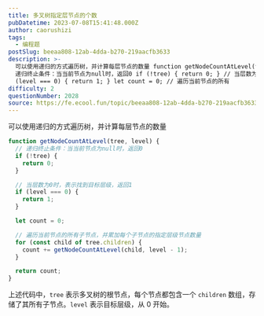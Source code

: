 ```yaml
---
title: 多叉树指定层节点的个数
pubDatetime: 2023-07-08T15:41:48.000Z
author: caorushizi
tags:
  - 编程题
postSlug: beeaa808-12ab-4dda-b270-219aacfb3633
description: >-
  可以使用递归的方式遍历树，并计算每层节点的数量 function getNodeCountAtLevel(tree, level) { //
  递归终止条件：当当前节点为null时，返回0 if (!tree) { return 0; } // 当层数为0时，表示找到目标层级，返回1 if
  (level === 0) { return 1; } let count = 0; // 遍历当前节点的所有
difficulty: 2
questionNumber: 2028
source: https://fe.ecool.fun/topic/beeaa808-12ab-4dda-b270-219aacfb3633
---
```


可以使用递归的方式遍历树，并计算每层节点的数量

```javascript
function getNodeCountAtLevel(tree, level) {
  // 递归终止条件：当当前节点为null时，返回0
  if (!tree) {
    return 0;
  }

  // 当层数为0时，表示找到目标层级，返回1
  if (level === 0) {
    return 1;
  }

  let count = 0;

  // 遍历当前节点的所有子节点，并累加每个子节点的指定层级节点数量
  for (const child of tree.children) {
    count += getNodeCountAtLevel(child, level - 1);
  }

  return count;
}
```

上述代码中，`tree` 表示多叉树的根节点，每个节点都包含一个 `children` 数组，存储了其所有子节点。`level` 表示目标层级，从 0 开始。
